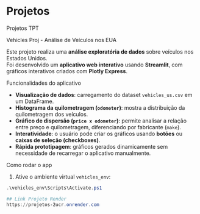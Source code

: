 # Projetos
Projetos TPT

Vehicles Proj - Análise de Veículos nos EUA

Este projeto realiza uma **análise exploratória de dados** sobre veículos nos Estados Unidos.  
Foi desenvolvido um **aplicativo web interativo** usando **Streamlit**, com gráficos interativos criados com **Plotly Express**.

Funcionalidades do aplicativo

- **Visualização de dados**: carregamento do dataset `vehicles_us.csv` em um DataFrame.
- **Histograma da quilometragem (`odometer`)**: mostra a distribuição da quilometragem dos veículos.
- **Gráfico de dispersão (`price x odometer`)**: permite analisar a relação entre preço e quilometragem, diferenciando por fabricante (`make`).
- **Interatividade**: o usuário pode criar os gráficos usando **botões** ou **caixas de seleção (checkboxes)**.
- **Rápida prototipagem**: gráficos gerados dinamicamente sem necessidade de recarregar o aplicativo manualmente.

Como rodar o app

1. Ative o ambiente virtual `vehicles_env`:

```powershell
.\vehicles_env\Scripts\Activate.ps1

## Link Projeto Render
https://projetos-2ucr.onrender.com